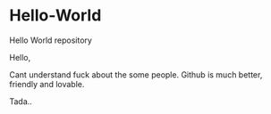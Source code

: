# Hello-World
Hello World repository

Hello,

Cant understand fuck about the some people. 
Github is much better, friendly and lovable.

Tada..

